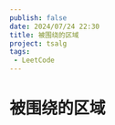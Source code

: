 ```yaml
---
publish: false
date: 2024/07/24 22:30
title: 被围绕的区域
project: tsalg
tags:
 - LeetCode
---
```


# 被围绕的区域
